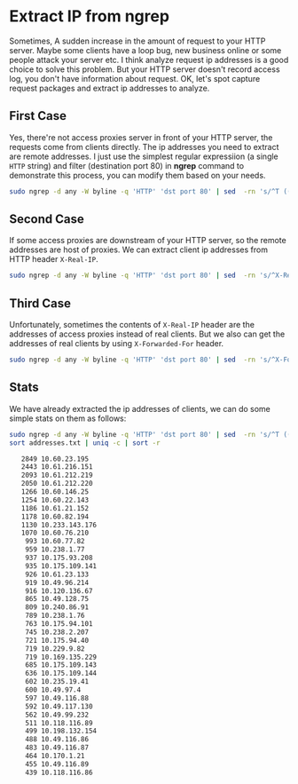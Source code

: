 # Extract IP from ngrep

Sometimes, A sudden increase in the amount of request to your HTTP server.  Maybe some clients have a loop bug, new business online or some people attack your server etc.
I think analyze request ip addresses is a good choice to solve this problem. But your HTTP server doesn't record access log, you don't have information about request.
OK, let's spot capture request packages and extract ip addresses to analyze.

## First Case

Yes, there're not access proxies server in front of your HTTP server, the requests come from clients directly. The ip addresses you need to extract are remote addresses.
I just use the simplest regular expressiion (a single `HTTP` string) and filter (destination port 80) in **ngrep** command to demonstrate this process, you can modify 
them based on your needs.

```bash
sudo ngrep -d any -W byline -q 'HTTP' 'dst port 80' | sed  -rn 's/^T (([0-9]{1,3}\.){3}[0-9]{1,3}).*->.*\[AP\].*$/\1/p'
```

## Second Case

If some access proxies are downstream of your HTTP server, so the remote addresses are host of proxies. We can extract client ip addresses from HTTP header `X-Real-IP`.

```bash
sudo ngrep -d any -W byline -q 'HTTP' 'dst port 80' | sed  -rn 's/^X-Real-IP: (([0-9]{1,3}\.){3}[0-9]{1,3}).*$/\1/p'
```

## Third Case

Unfortunately, sometimes the contents of `X-Real-IP` header are the addresses of access proxies instead of real clients. But we also can get the addresses of real clients by 
using `X-Forwarded-For` header.

```bash
sudo ngrep -d any -W byline -q 'HTTP' 'dst port 80' | sed  -rn 's/^X-Forwarded-For: (([0-9]{1,3}\.){3}[0-9]{1,3}).*$/\1/p'
```

## Stats

We have already extracted the ip addresses of clients, we can do some simple stats on them as follows:

```bash
sudo ngrep -d any -W byline -q 'HTTP' 'dst port 80' | sed  -rn 's/^T (([0-9]{1,3}\.){3}[0-9]{1,3}).*\[AP\].*$/\1/p' > addresses.txt
sort addresses.txt | uniq -c | sort -r

   2849 10.60.23.195
   2443 10.61.216.151
   2093 10.61.212.219
   2050 10.61.212.220
   1266 10.60.146.25
   1254 10.60.22.143
   1186 10.61.21.152
   1178 10.60.82.194
   1130 10.233.143.176
   1070 10.60.76.210
    993 10.60.77.82
    959 10.238.1.77
    937 10.175.93.208
    935 10.175.109.141
    926 10.61.23.133
    919 10.49.96.214
    916 10.120.136.67
    865 10.49.128.75
    809 10.240.86.91
    789 10.238.1.76
    763 10.175.94.101
    745 10.238.2.207
    721 10.175.94.40
    719 10.229.9.82
    719 10.169.135.229
    685 10.175.109.143
    636 10.175.109.144
    602 10.235.19.41
    600 10.49.97.4
    597 10.49.116.88
    592 10.49.117.130
    562 10.49.99.232
    511 10.118.116.89
    499 10.198.132.154
    488 10.49.116.86
    483 10.49.116.87
    464 10.170.1.21
    455 10.49.116.89
    439 10.118.116.86
```
